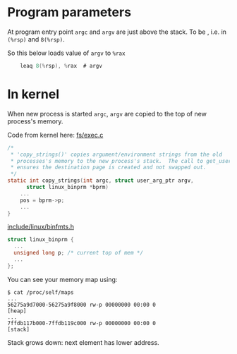 # Program parameters

At program entry point `argc` and `argv` are just above the stack. To be , i.e. in `(%rsp)` and `8(%rsp)`.

So this below loads value of `argv` to `%rax`
```as
    leaq 8(%rsp), %rax  # argv
```

# In kernel

When new process is started `argc`, `argv` are copied to the top of new process's memory.

Code from kernel here:
[fs/exec.c](https://github.com/torvalds/linux/blob/master/fs/exec.c#L513)
```c
/*
 * 'copy_strings()' copies argument/environment strings from the old
 * processes's memory to the new process's stack.  The call to get_user_pages()
 * ensures the destination page is created and not swapped out.
 */
static int copy_strings(int argc, struct user_arg_ptr argv,
      struct linux_binprm *bprm)
    ...
    pos = bprm->p;
    ...
}
```

[include/linux/binfmts.h](https://github.com/torvalds/linux/blob/master/include/linux/binfmts.h#L17)
```c
struct linux_binprm {
  ...
  unsigned long p; /* current top of mem */
  ...
};
```

You can see your memory map using:
```
$ cat /proc/self/maps
...
56275a9d7000-56275a9f8000 rw-p 00000000 00:00 0                          [heap]
...
7ffdb117b000-7ffdb119c000 rw-p 00000000 00:00 0                          [stack]
```
Stack grows down: next element has lower address.